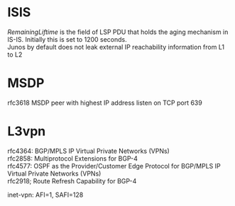 # ISIS
*RemainingLiftime* is the field of LSP PDU that holds the aging mechanism in IS-IS. Initially this is set to 1200 seconds.  
Junos by default does not leak external IP reachability information from L1 to L2

# MSDP
rfc3618
MSDP peer with highest IP address listen on TCP port 639

# L3vpn
rfc4364: BGP/MPLS IP Virtual Private Networks (VPNs)  
rfc2858: Multiprotocol Extensions for BGP-4  
rfc4577: OSPF as the Provider/Customer Edge Protocol for BGP/MPLS IP Virtual Private Networks (VPNs)  
rfc2918; Route Refresh Capability for BGP-4

inet-vpn: AFI=1, SAFI=128

